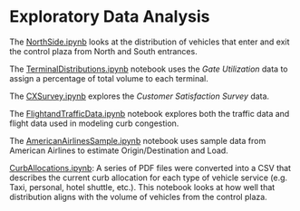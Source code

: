 # Exploratory Data Analysis

The [NorthSide.ipynb](NorthSide.ipynb) looks at the distribution of vehicles that enter and exit the control plaza from North and South entrances.

The [TerminalDistributions.ipynb](TerminalDistributions.ipynb) notebook uses the *Gate Utilization* data
to assign a percentage of total volume to each terminal.

The [CXSurvey.ipynb](CXSurvey.ipynb) explores the *Customer Satisfaction Survey* data.

The [FlightandTrafficData.ipynb](FlightandTrafficData.ipynb) notebook explores both the traffic data and flight data used in modeling curb congestion.

The [AmericanAirlinesSample.ipynb](AmericanAirlinesSample.ipynb) notebook uses sample data from American Airlines to estimate Origin/Destination and Load.

[CurbAllocations.ipynb](CurbAllocations.ipynb): A series of PDF files were converted into a CSV that describes the current curb allocation for each type of vehicle service (e.g. Taxi, personal, hotel shuttle, etc.).  This notebook looks at how well that distribution aligns with the volume of vehicles from the control plaza.